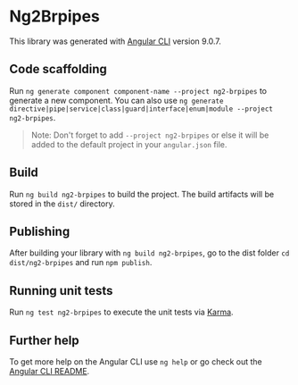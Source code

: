 # Ng2Brpipes

This library was generated with [Angular CLI](https://github.com/angular/angular-cli) version 9.0.7.

## Code scaffolding

Run `ng generate component component-name --project ng2-brpipes` to generate a new component. You can also use `ng generate directive|pipe|service|class|guard|interface|enum|module --project ng2-brpipes`.
> Note: Don't forget to add `--project ng2-brpipes` or else it will be added to the default project in your `angular.json` file. 

## Build

Run `ng build ng2-brpipes` to build the project. The build artifacts will be stored in the `dist/` directory.

## Publishing

After building your library with `ng build ng2-brpipes`, go to the dist folder `cd dist/ng2-brpipes` and run `npm publish`.

## Running unit tests

Run `ng test ng2-brpipes` to execute the unit tests via [Karma](https://karma-runner.github.io).

## Further help

To get more help on the Angular CLI use `ng help` or go check out the [Angular CLI README](https://github.com/angular/angular-cli/blob/master/README.md).
